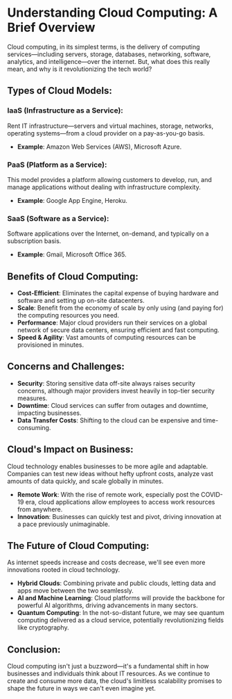 <!-- title: "Understanding Cloud Computing: A Brief Overview"
date: "2023-08-20"
version: "1.0.0"
author: "Tiago Rodrigues"
tags: "devops, cloud" -->
# Understanding Cloud Computing: A Brief Overview

Cloud computing, in its simplest terms, is the delivery of computing services—including servers, storage, databases, networking, software, analytics, and intelligence—over the internet. But, what does this really mean, and why is it revolutionizing the tech world?

## **Types of Cloud Models**:

### **IaaS (Infrastructure as a Service)**:
Rent IT infrastructure—servers and virtual machines, storage, networks, operating systems—from a cloud provider on a pay-as-you-go basis.
- **Example**: Amazon Web Services (AWS), Microsoft Azure.

### **PaaS (Platform as a Service)**:
This model provides a platform allowing customers to develop, run, and manage applications without dealing with infrastructure complexity.
- **Example**: Google App Engine, Heroku.

### **SaaS (Software as a Service)**:
Software applications over the Internet, on-demand, and typically on a subscription basis.
- **Example**: Gmail, Microsoft Office 365.

## **Benefits of Cloud Computing**:

- **Cost-Efficient**: Eliminates the capital expense of buying hardware and software and setting up on-site datacenters.
- **Scale**: Benefit from the economy of scale by only using (and paying for) the computing resources you need.
- **Performance**: Major cloud providers run their services on a global network of secure data centers, ensuring efficient and fast computing.
- **Speed & Agility**: Vast amounts of computing resources can be provisioned in minutes.

## **Concerns and Challenges**:

- **Security**: Storing sensitive data off-site always raises security concerns, although major providers invest heavily in top-tier security measures.
- **Downtime**: Cloud services can suffer from outages and downtime, impacting businesses.
- **Data Transfer Costs**: Shifting to the cloud can be expensive and time-consuming.

## **Cloud's Impact on Business**:

Cloud technology enables businesses to be more agile and adaptable. Companies can test new ideas without hefty upfront costs, analyze vast amounts of data quickly, and scale globally in minutes.

- **Remote Work**: With the rise of remote work, especially post the COVID-19 era, cloud applications allow employees to access work resources from anywhere.
- **Innovation**: Businesses can quickly test and pivot, driving innovation at a pace previously unimaginable.

## **The Future of Cloud Computing**:

As internet speeds increase and costs decrease, we'll see even more innovations rooted in cloud technology.

- **Hybrid Clouds**: Combining private and public clouds, letting data and apps move between the two seamlessly.
- **AI and Machine Learning**: Cloud platforms will provide the backbone for powerful AI algorithms, driving advancements in many sectors.
- **Quantum Computing**: In the not-so-distant future, we may see quantum computing delivered as a cloud service, potentially revolutionizing fields like cryptography.

## **Conclusion**:

Cloud computing isn't just a buzzword—it's a fundamental shift in how businesses and individuals think about IT resources. As we continue to create and consume more data, the cloud's limitless scalability promises to shape the future in ways we can't even imagine yet.
